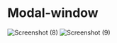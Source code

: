 # Modal-window
![Screenshot (8)](https://github.com/PunithRajKumarM/Modal-window/assets/146944110/da386403-d957-48a4-9aec-9e56d4cf8632)
![Screenshot (9)](https://github.com/PunithRajKumarM/Modal-window/assets/146944110/9347a407-b146-454b-bfed-534003f1e1d0)
